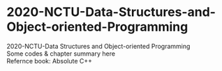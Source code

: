 # 2020-NCTU-Data-Structures-and-Object-oriented-Programming
2020-NCTU-Data Structures and Object-oriented Programming  
Some codes & chapter summary here  
Refernce book: Absolute C++


